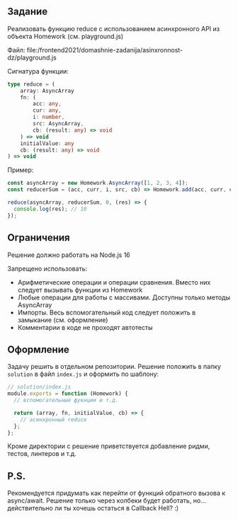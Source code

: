 ## Задание
Реализовать функцию reduce с использованием асинхронного API из объекта Homework (см. playground.js)

Файл: file:/frontend2021/domashnie-zadanija/asinxronnost-dz/playground.js

Сигнатура функции:

```ts
type reduce = (
    array: AsyncArray
    fn: (
        acc: any,
        cur: any,
        i: number,
        src: AsyncArray,
        cb: (result: any) => void
    ) => void
    initialValue: any
    cb: (result: any) => void
) => void
```

Пример:

```js
const asyncArray = new Homework.AsyncArray([1, 2, 3, 4]);
const reducerSum = (acc, curr, i, src, cb) => Homework.add(acc, curr, cb);

reduce(asyncArray, reducerSum, 0, (res) => {
  console.log(res); // 10
});
```

## Ограничения

Решение должно работать на Node.js 16

Запрещено использовать:

- Арифметические операции и операции сравнения. Вместо них следует вызывать функции из Homework
- Любые операции для работы с массивами. Доступны только методы AsyncArray
- Импорты. Весь вспомогательный код следует положить в замыкание (см. оформление)
- Комментарии в коде не проходят автотесты

## Оформление

Задачу решить в отдельном репозитории. Решение положить в папку `solution` в файл `index.js` и оформить по шаблону:

```js
// solution/index.js
module.exports = function (Homework) {
  // вспомогательные фукнции и т.д.

  return (array, fn, initialValue, cb) => {
    // асинхронный reduce
  };
};
```

Кроме директории с решение приветствуется добавление ридми, тестов, линтеров и т.д.

## P.S.

Рекомендуется придумать как перейти от функций обратного вызова к async/await. Решение только через колбеки будет работать, но... действительно ли ты хочешь остаться в Callback Hell? :)
